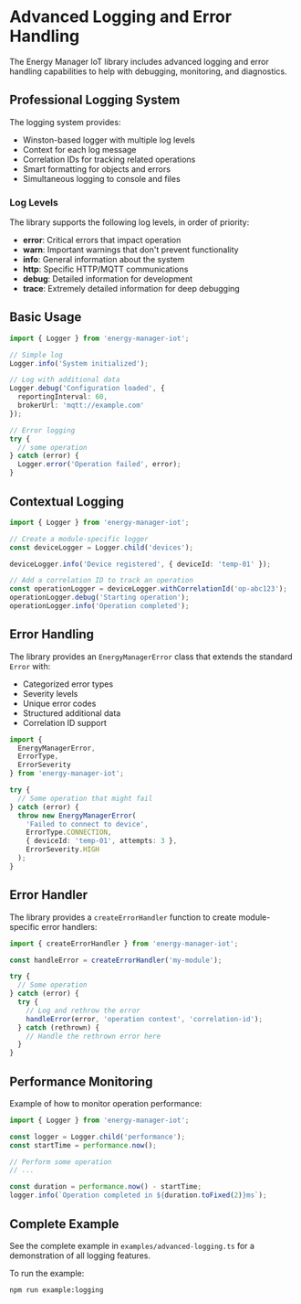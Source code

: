 # Advanced Logging and Error Handling

The Energy Manager IoT library includes advanced logging and error handling capabilities to help with debugging, monitoring, and diagnostics.

## Professional Logging System

The logging system provides:

- Winston-based logger with multiple log levels
- Context for each log message
- Correlation IDs for tracking related operations
- Smart formatting for objects and errors
- Simultaneous logging to console and files

### Log Levels

The library supports the following log levels, in order of priority:

- **error**: Critical errors that impact operation
- **warn**: Important warnings that don't prevent functionality
- **info**: General information about the system
- **http**: Specific HTTP/MQTT communications
- **debug**: Detailed information for development
- **trace**: Extremely detailed information for deep debugging

## Basic Usage

```typescript
import { Logger } from 'energy-manager-iot';

// Simple log
Logger.info('System initialized');

// Log with additional data
Logger.debug('Configuration loaded', {
  reportingInterval: 60,
  brokerUrl: 'mqtt://example.com'
});

// Error logging
try {
  // some operation
} catch (error) {
  Logger.error('Operation failed', error);
}
```

## Contextual Logging

```typescript
import { Logger } from 'energy-manager-iot';

// Create a module-specific logger
const deviceLogger = Logger.child('devices');

deviceLogger.info('Device registered', { deviceId: 'temp-01' });

// Add a correlation ID to track an operation
const operationLogger = deviceLogger.withCorrelationId('op-abc123');
operationLogger.debug('Starting operation');
operationLogger.info('Operation completed');
```

## Error Handling

The library provides an `EnergyManagerError` class that extends the standard `Error` with:

- Categorized error types
- Severity levels
- Unique error codes
- Structured additional data
- Correlation ID support

```typescript
import {
  EnergyManagerError,
  ErrorType,
  ErrorSeverity
} from 'energy-manager-iot';

try {
  // Some operation that might fail
} catch (error) {
  throw new EnergyManagerError(
    'Failed to connect to device',
    ErrorType.CONNECTION,
    { deviceId: 'temp-01', attempts: 3 },
    ErrorSeverity.HIGH
  );
}
```

## Error Handler

The library provides a `createErrorHandler` function to create module-specific error handlers:

```typescript
import { createErrorHandler } from 'energy-manager-iot';

const handleError = createErrorHandler('my-module');

try {
  // Some operation
} catch (error) {
  try {
    // Log and rethrow the error
    handleError(error, 'operation context', 'correlation-id');
  } catch (rethrown) {
    // Handle the rethrown error here
  }
}
```

## Performance Monitoring

Example of how to monitor operation performance:

```typescript
import { Logger } from 'energy-manager-iot';

const logger = Logger.child('performance');
const startTime = performance.now();

// Perform some operation
// ...

const duration = performance.now() - startTime;
logger.info(`Operation completed in ${duration.toFixed(2)}ms`);
```

## Complete Example

See the complete example in `examples/advanced-logging.ts` for a demonstration of all logging features.

To run the example:

```bash
npm run example:logging
```
